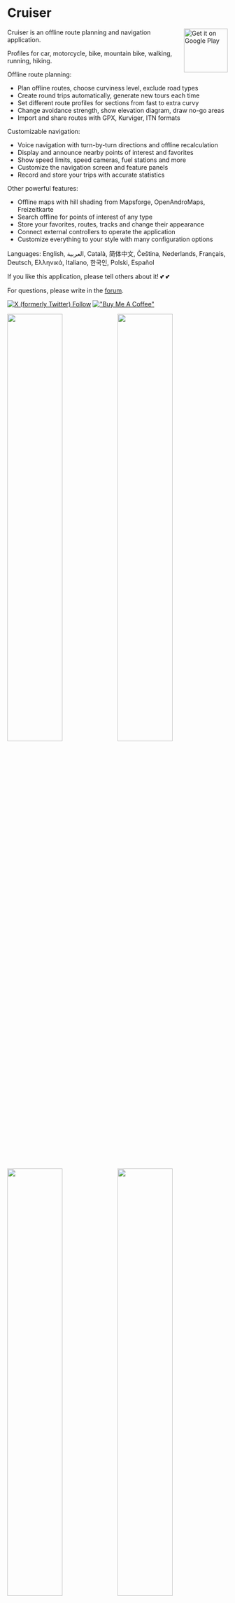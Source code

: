 # Cruiser

<a href='https://play.google.com/store/apps/details?id=gr.talent.cruiser'><img alt='Get it on Google Play' src='https://play.google.com/intl/en_us/badges/static/images/badges/en_badge_web_generic.png' height='100' align='right'/></a>

Cruiser is an offline route planning and navigation application.

Profiles for car, motorcycle, bike, mountain bike, walking, running, hiking.

Offline route planning:
- Plan offline routes, choose curviness level, exclude road types
- Create round trips automatically, generate new tours each time
- Set different route profiles for sections from fast to extra curvy
- Change avoidance strength, show elevation diagram, draw no-go areas
- Import and share routes with GPX, Kurviger, ITN formats

Customizable navigation:
- Voice navigation with turn-by-turn directions and offline recalculation
- Display and announce nearby points of interest and favorites
- Show speed limits, speed cameras, fuel stations and more
- Customize the navigation screen and feature panels
- Record and store your trips with accurate statistics

Other powerful features:
- Offline maps with hill shading from Mapsforge, OpenAndroMaps, Freizeitkarte
- Search offline for points of interest of any type
- Store your favorites, routes, tracks and change their appearance
- Connect external controllers to operate the application
- Customize everything to your style with many configuration options

Languages: English, العربية, Català, 简体中文, Čeština, Nederlands, Français, Deutsch, Ελληνικά, Italiano, 한국인, Polski, Español

If you like this application, please tell others about it! 💕 💕

For questions, please write in the [forum](https://github.com/devemux86/cruiser/discussions).

[![X (formerly Twitter) Follow](https://img.shields.io/twitter/follow/devemux86?style=social)](https://twitter.com/devemux86)
[!["Buy Me A Coffee"](https://buymeacoffee.com/assets/img/custom_images/orange_img.png)](https://buymeacoffee.com/devemux86)

<img src="https://github.com/user-attachments/assets/5148f4bf-7d2c-4f31-92f4-23b3203dd8a1" width="50%"/><img src="https://github.com/user-attachments/assets/da05dc29-fc87-40e5-a235-9b0073cb7614" width="50%"/>
<img src="https://github.com/user-attachments/assets/50c39cff-9fdf-4cdd-a28a-b54d53192b20" width="50%"/><img src="https://github.com/user-attachments/assets/fa4ed5ec-fce5-426d-aaf6-3ab4a7ec7fea" width="50%"/>
![cruiser-desktop](https://github.com/user-attachments/assets/3e2aa35a-0dda-4b09-9c0e-937fd7988c7e)
